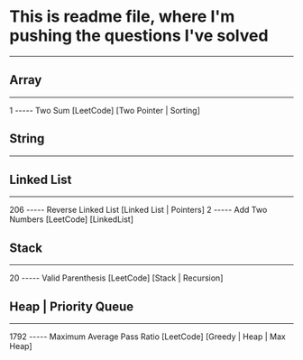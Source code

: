 # This is readme file, where I'm pushing the questions I've solved
-----------------------------------------------------------------------------
## Array
-----------------------------------------------------------------------------
1     -----  Two Sum [LeetCode] [Two Pointer | Sorting]

## String
-----------------------------------------------------------------------------

## Linked List
-----------------------------------------------------------------------------
206   -----  Reverse Linked List [Linked List | Pointers]
2     -----  Add Two Numbers [LeetCode] [LinkedList]

## Stack
-----------------------------------------------------------------------------
20    -----  Valid Parenthesis [LeetCode] [Stack | Recursion]

## Heap | Priority Queue
-----------------------------------------------------------------------------
1792  -----  Maximum Average Pass Ratio [LeetCode] [Greedy | Heap | Max Heap]
